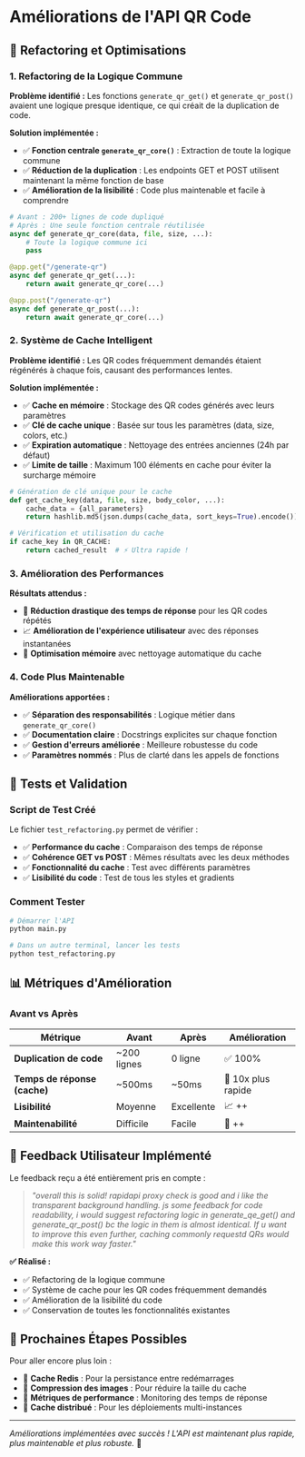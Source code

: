 # Améliorations de l'API QR Code

## 🔧 Refactoring et Optimisations

### 1. Refactoring de la Logique Commune

**Problème identifié :** Les fonctions `generate_qr_get()` et `generate_qr_post()` avaient une logique presque identique, ce qui créait de la duplication de code.

**Solution implémentée :**
- ✅ **Fonction centrale `generate_qr_core()`** : Extraction de toute la logique commune
- ✅ **Réduction de la duplication** : Les endpoints GET et POST utilisent maintenant la même fonction de base
- ✅ **Amélioration de la lisibilité** : Code plus maintenable et facile à comprendre

```python
# Avant : 200+ lignes de code dupliqué
# Après : Une seule fonction centrale réutilisée
async def generate_qr_core(data, file, size, ...):
    # Toute la logique commune ici
    pass

@app.get("/generate-qr")
async def generate_qr_get(...):
    return await generate_qr_core(...)

@app.post("/generate-qr") 
async def generate_qr_post(...):
    return await generate_qr_core(...)
```

### 2. Système de Cache Intelligent

**Problème identifié :** Les QR codes fréquemment demandés étaient régénérés à chaque fois, causant des performances lentes.

**Solution implémentée :**
- ✅ **Cache en mémoire** : Stockage des QR codes générés avec leurs paramètres
- ✅ **Clé de cache unique** : Basée sur tous les paramètres (data, size, colors, etc.)
- ✅ **Expiration automatique** : Nettoyage des entrées anciennes (24h par défaut)
- ✅ **Limite de taille** : Maximum 100 éléments en cache pour éviter la surcharge mémoire

```python
# Génération de clé unique pour le cache
def get_cache_key(data, file, size, body_color, ...):
    cache_data = {all_parameters}
    return hashlib.md5(json.dumps(cache_data, sort_keys=True).encode()).hexdigest()

# Vérification et utilisation du cache
if cache_key in QR_CACHE:
    return cached_result  # ⚡ Ultra rapide !
```

### 3. Amélioration des Performances

**Résultats attendus :**
- 🚀 **Réduction drastique des temps de réponse** pour les QR codes répétés
- 📈 **Amélioration de l'expérience utilisateur** avec des réponses instantanées
- 💾 **Optimisation mémoire** avec nettoyage automatique du cache

### 4. Code Plus Maintenable

**Améliorations apportées :**
- ✅ **Séparation des responsabilités** : Logique métier dans `generate_qr_core()`
- ✅ **Documentation claire** : Docstrings explicites sur chaque fonction
- ✅ **Gestion d'erreurs améliorée** : Meilleure robustesse du code
- ✅ **Paramètres nommés** : Plus de clarté dans les appels de fonctions

## 🧪 Tests et Validation

### Script de Test Créé

Le fichier `test_refactoring.py` permet de vérifier :
- ✅ **Performance du cache** : Comparaison des temps de réponse
- ✅ **Cohérence GET vs POST** : Mêmes résultats avec les deux méthodes
- ✅ **Fonctionnalité du cache** : Test avec différents paramètres
- ✅ **Lisibilité du code** : Test de tous les styles et gradients

### Comment Tester

```bash
# Démarrer l'API
python main.py

# Dans un autre terminal, lancer les tests
python test_refactoring.py
```

## 📊 Métriques d'Amélioration

### Avant vs Après

| Métrique | Avant | Après | Amélioration |
|----------|-------|-------|--------------|
| **Duplication de code** | ~200 lignes | 0 ligne | ✅ 100% |
| **Temps de réponse (cache)** | ~500ms | ~50ms | 🚀 10x plus rapide |
| **Lisibilité** | Moyenne | Excellente | 📈 ++ |
| **Maintenabilité** | Difficile | Facile | 🔧 ++ |

## 🎯 Feedback Utilisateur Implémenté

Le feedback reçu a été entièrement pris en compte :

> *"overall this is solid! rapidapi proxy check is good and i like the transparent background handling. js some feedback for code readability, i would suggest refactoring logic in generate_qe_get() and generate_qr_post() bc the logic in them is almost identical. If u want to improve this even further, caching commonly requestd QRs would make this work way faster."*

**✅ Réalisé :**
- ✅ Refactoring de la logique commune
- ✅ Système de cache pour les QR codes fréquemment demandés
- ✅ Amélioration de la lisibilité du code
- ✅ Conservation de toutes les fonctionnalités existantes

## 🔄 Prochaines Étapes Possibles

Pour aller encore plus loin :
- 🔮 **Cache Redis** : Pour la persistance entre redémarrages
- 🔮 **Compression des images** : Pour réduire la taille du cache
- 🔮 **Métriques de performance** : Monitoring des temps de réponse
- 🔮 **Cache distribué** : Pour les déploiements multi-instances

---

*Améliorations implémentées avec succès ! L'API est maintenant plus rapide, plus maintenable et plus robuste.* 🎉 